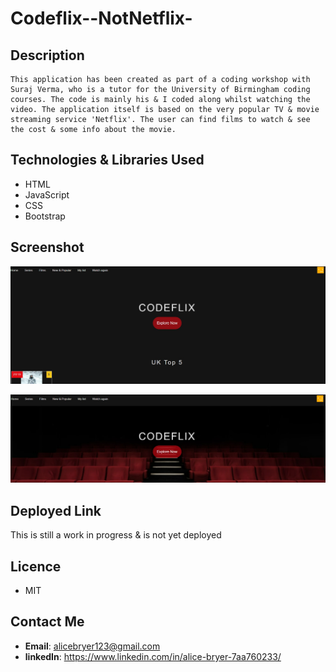 # Codeflix--NotNetflix-

## Description
``` 
This application has been created as part of a coding workshop with Suraj Verma, who is a tutor for the University of Birmingham coding courses. The code is mainly his & I coded along whilst watching the video. The application itself is based on the very popular TV & movie streaming service 'Netflix'. The user can find films to watch & see the cost & some info about the movie.

```
## Technologies & Libraries Used

- HTML
- JavaScript
- CSS
- Bootstrap


## Screenshot
![Alt text](./Assets/Screenshot%20of%20application.jpg "Screenshot of our website")

![Alt text](./Assets/screenshot%20of%20application2.jpg "Screenshot of our website")




## Deployed Link
This is still a work in progress & is not yet deployed

## Licence
- MIT

## Contact Me
- **Email**: alicebryer123@gmail.com
- **linkedIn**: https://www.linkedin.com/in/alice-bryer-7aa760233/